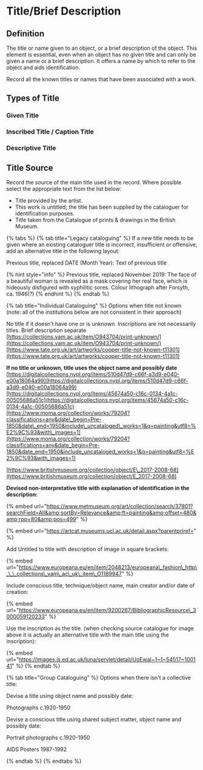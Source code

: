 # Title/Brief Description

## Definition

The title or name given to an object, or a brief description of the object. This element is essential, even when an object has no given title and can only be given a name or a brief description. It offers a name by which to refer to the object and aids identification. 

Record all the known titles or names that have been associated with a work. 

## Types of Title

### Given Title



### Inscribed Title / Caption Title



### Descriptive Title

## Title Source

Record the source of the main title used in the record. Where possible select the appropriate text from the list below:

* Title provided by the artist.
* This work is untitled; the title has been supplied by the cataloguer for identification purposes.
* Title taken from the Catalogue of prints & drawings in the British Museum.









{% tabs %}
{% tab title="Legacy cataloguing" %}
If a new title needs to be given where an existing cataloguer title is incorrect, insufficient or offensive, add an alternative title in the following layout: 

Previous title, replaced DATE \(Month Year\): Text of previous title

{% hint style="info" %}
Previous title, replaced November 2019: The face of a beautiful woman is revealed as a mask covering her real face, which is hideously disfigured with syphilitic sores. Colour lithograph after Forsyth, ca. 1946\(?\)
{% endhint %}
{% endtab %}

{% tab title="Individual Cataloguing" %}
Options when title not known \(note: all of the institutions below are not consistent in their approach\)

No title if it doesn't have one or is unknown. Inscriptions are not necessarily titles. Brief description separate  [https://collections.vam.ac.uk/item/O943704/print-unknown/](https://collections.vam.ac.uk/item/O943704/print-unknown/)[https://www.tate.org.uk/art/artworks/cooper-title-not-known-t11301](https://www.tate.org.uk/art/artworks/cooper-title-not-known-t11301)

**If no title or unknown, title uses the object name and possibly date** [https://digitalcollections.nypl.org/items/510d47d9-c66f-a3d9-e040-e00a18064a99](https://digitalcollections.nypl.org/items/510d47d9-c66f-a3d9-e040-e00a18064a99)[https://digitalcollections.nypl.org/items/45674a50-c16c-0134-4a1c-00505686a51c](https://digitalcollections.nypl.org/items/45674a50-c16c-0134-4a1c-00505686a51c)[https://www.moma.org/collection/works/79204?classifications=any&date\_begin=Pre-1850&date\_end=1950&include\_uncataloged\_works=1&q=painting&utf8=%E2%9C%93&with\_images=1](https://www.moma.org/collection/works/79204?classifications=any&date_begin=Pre-1850&date_end=1950&include_uncataloged_works=1&q=painting&utf8=%E2%9C%93&with_images=1) 

[https://www.britishmuseum.org/collection/object/E\_2017-2008-68](https://www.britishmuseum.org/collection/object/E_2017-2008-68)

**Devised non-interpretative title with explanation of identification in the description:**

{% embed url="https://www.metmuseum.org/art/collection/search/37801?searchField=All&amp;sortBy=Relevance&amp;ft=painting&amp;offset=480&amp;rpp=80&amp;pos=499" %}

{% embed url="https://artcat.museums.ucl.ac.uk/detail.aspx?parentpriref=" %}

Add Untitled to title with description of image in square brackets:

{% embed url="https://www.europeana.eu/en/item/2048213/europeana\_fashion\_http\_\_\_collections\_vam\_ac\_uk\_item\_O1189947" %}

Include conscious title, technique/object name, main creator and/or date of creation:

{% embed url="https://www.europeana.eu/en/item/9200267/BibliographicResource\_3000059120233" %}

Use the inscription as the title. \(when checking source catalogue for image above it is actually an alternative title with the main title using the inscription\): 

{% embed url="https://images.is.ed.ac.uk/luna/servlet/detail/UoEwal~1~1~54517~100141" %}
{% endtab %}

{% tab title="Group Cataloguing" %}
Options when there isn't a collective title:



Devise a title using object name and possibly date:

Photographs c.1920-1950



Devise a conscious title using shared subject matter, object name and possibly date:

Portrait photographs c.1920-1950 

AIDS Posters 1987-1992

  
{% endtab %}
{% endtabs %}















